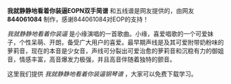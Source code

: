 

**我就静静地看着你装逼EOPN双手简谱** 和五线谱是网友提供的，由网友 **844061084** 制作，感谢844061084对EOP的支持！

_我就静静地看着你装逼_
是小缘演唱的一首歌曲。小缘，喜爱唱歌的一个可爱妹子，个性呆萌、开朗，备受广大用户的喜爱。最早期声线是及其可爱附带奶粉味的萝莉音，现在的本音是少女音，声线可分裂出可爱治愈的萝莉音和沉稳有力的御姐音，情感丰富，高音爆发力极强，并且高音伴随着独特的颤音。

这里我们提供 _我就静静地看着你装逼钢琴谱_ ，大家可以免费下载学习。

